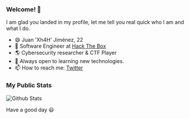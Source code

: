 ### Welcome! 👋

I am glad you landed in my profile, let me tell you real quick who I am and what I do.

- 😄 Juan 'Xh4H' Jiménez, 22
- 🔭 Software Engineer at [Hack The Box](https://hackthebox.eu)
- 🌎 Cybersecurity researcher & CTF Player
- 🌱 Always open to learning new technologies.
- 📫 How to reach me: [Twitter](https://twitter.com/RiftWhiteHat)

### My Public Stats

![Github Stats](https://github-readme-stats.vercel.app/api?username=Xh4H&show_icons=True&count_private=True&theme=merko&include_all_commits=True&hide_border=true&bg_color=282828)


Have a good day 😃
